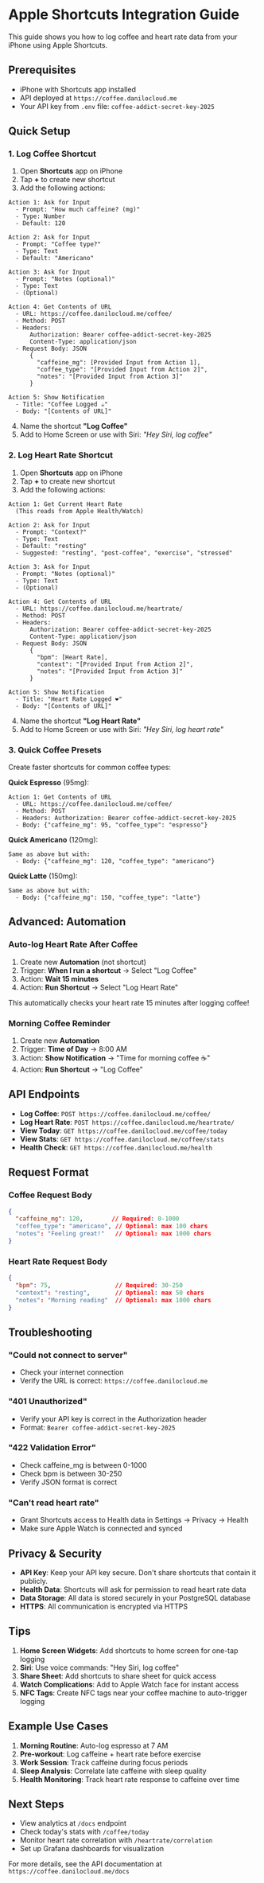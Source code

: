 # Apple Shortcuts Integration Guide

This guide shows you how to log coffee and heart rate data from your iPhone using Apple Shortcuts.

## Prerequisites

- iPhone with Shortcuts app installed
- API deployed at `https://coffee.danilocloud.me`
- Your API key from `.env` file: `coffee-addict-secret-key-2025`

## Quick Setup

### 1. Log Coffee Shortcut

1. Open **Shortcuts** app on iPhone
2. Tap **+** to create new shortcut
3. Add the following actions:

```
Action 1: Ask for Input
  - Prompt: "How much caffeine? (mg)"
  - Type: Number
  - Default: 120

Action 2: Ask for Input
  - Prompt: "Coffee type?"
  - Type: Text
  - Default: "Americano"

Action 3: Ask for Input
  - Prompt: "Notes (optional)"
  - Type: Text
  - (Optional)

Action 4: Get Contents of URL
  - URL: https://coffee.danilocloud.me/coffee/
  - Method: POST
  - Headers:
      Authorization: Bearer coffee-addict-secret-key-2025
      Content-Type: application/json
  - Request Body: JSON
      {
        "caffeine_mg": [Provided Input from Action 1],
        "coffee_type": "[Provided Input from Action 2]",
        "notes": "[Provided Input from Action 3]"
      }

Action 5: Show Notification
  - Title: "Coffee Logged ☕"
  - Body: "[Contents of URL]"
```

4. Name the shortcut **"Log Coffee"**
5. Add to Home Screen or use with Siri: *"Hey Siri, log coffee"*

### 2. Log Heart Rate Shortcut

1. Open **Shortcuts** app on iPhone
2. Tap **+** to create new shortcut
3. Add the following actions:

```
Action 1: Get Current Heart Rate
  (This reads from Apple Health/Watch)

Action 2: Ask for Input
  - Prompt: "Context?"
  - Type: Text
  - Default: "resting"
  - Suggested: "resting", "post-coffee", "exercise", "stressed"

Action 3: Ask for Input
  - Prompt: "Notes (optional)"
  - Type: Text
  - (Optional)

Action 4: Get Contents of URL
  - URL: https://coffee.danilocloud.me/heartrate/
  - Method: POST
  - Headers:
      Authorization: Bearer coffee-addict-secret-key-2025
      Content-Type: application/json
  - Request Body: JSON
      {
        "bpm": [Heart Rate],
        "context": "[Provided Input from Action 2]",
        "notes": "[Provided Input from Action 3]"
      }

Action 5: Show Notification
  - Title: "Heart Rate Logged ❤️"
  - Body: "[Contents of URL]"
```

4. Name the shortcut **"Log Heart Rate"**
5. Add to Home Screen or use with Siri: *"Hey Siri, log heart rate"*

### 3. Quick Coffee Presets

Create faster shortcuts for common coffee types:

**Quick Espresso** (95mg):
```
Action 1: Get Contents of URL
  - URL: https://coffee.danilocloud.me/coffee/
  - Method: POST
  - Headers: Authorization: Bearer coffee-addict-secret-key-2025
  - Body: {"caffeine_mg": 95, "coffee_type": "espresso"}
```

**Quick Americano** (120mg):
```
Same as above but with:
  - Body: {"caffeine_mg": 120, "coffee_type": "americano"}
```

**Quick Latte** (150mg):
```
Same as above but with:
  - Body: {"caffeine_mg": 150, "coffee_type": "latte"}
```

## Advanced: Automation

### Auto-log Heart Rate After Coffee

1. Create new **Automation** (not shortcut)
2. Trigger: **When I run a shortcut** → Select "Log Coffee"
3. Action: **Wait 15 minutes**
4. Action: **Run Shortcut** → Select "Log Heart Rate"

This automatically checks your heart rate 15 minutes after logging coffee!

### Morning Coffee Reminder

1. Create new **Automation**
2. Trigger: **Time of Day** → 8:00 AM
3. Action: **Show Notification** → "Time for morning coffee ☕"
4. Action: **Run Shortcut** → "Log Coffee"

## API Endpoints

- **Log Coffee**: `POST https://coffee.danilocloud.me/coffee/`
- **Log Heart Rate**: `POST https://coffee.danilocloud.me/heartrate/`
- **View Today**: `GET https://coffee.danilocloud.me/coffee/today`
- **View Stats**: `GET https://coffee.danilocloud.me/coffee/stats`
- **Health Check**: `GET https://coffee.danilocloud.me/health`

## Request Format

### Coffee Request Body
```json
{
  "caffeine_mg": 120,        // Required: 0-1000
  "coffee_type": "americano", // Optional: max 100 chars
  "notes": "Feeling great!"   // Optional: max 1000 chars
}
```

### Heart Rate Request Body
```json
{
  "bpm": 75,                  // Required: 30-250
  "context": "resting",       // Optional: max 50 chars
  "notes": "Morning reading"  // Optional: max 1000 chars
}
```

## Troubleshooting

### "Could not connect to server"
- Check your internet connection
- Verify the URL is correct: `https://coffee.danilocloud.me`

### "401 Unauthorized"
- Verify your API key is correct in the Authorization header
- Format: `Bearer coffee-addict-secret-key-2025`

### "422 Validation Error"
- Check caffeine_mg is between 0-1000
- Check bpm is between 30-250
- Verify JSON format is correct

### "Can't read heart rate"
- Grant Shortcuts access to Health data in Settings → Privacy → Health
- Make sure Apple Watch is connected and synced

## Privacy & Security

- **API Key**: Keep your API key secure. Don't share shortcuts that contain it publicly.
- **Health Data**: Shortcuts will ask for permission to read heart rate data
- **Data Storage**: All data is stored securely in your PostgreSQL database
- **HTTPS**: All communication is encrypted via HTTPS

## Tips

1. **Home Screen Widgets**: Add shortcuts to home screen for one-tap logging
2. **Siri**: Use voice commands: "Hey Siri, log coffee"
3. **Share Sheet**: Add shortcuts to share sheet for quick access
4. **Watch Complications**: Add to Apple Watch face for instant access
5. **NFC Tags**: Create NFC tags near your coffee machine to auto-trigger logging

## Example Use Cases

1. **Morning Routine**: Auto-log espresso at 7 AM
2. **Pre-workout**: Log caffeine + heart rate before exercise
3. **Work Session**: Track caffeine during focus periods
4. **Sleep Analysis**: Correlate late caffeine with sleep quality
5. **Health Monitoring**: Track heart rate response to caffeine over time

## Next Steps

- View analytics at `/docs` endpoint
- Check today's stats with `/coffee/today`
- Monitor heart rate correlation with `/heartrate/correlation`
- Set up Grafana dashboards for visualization

For more details, see the API documentation at `https://coffee.danilocloud.me/docs`
